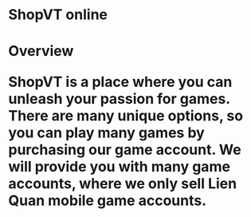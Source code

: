 <h1 ShopVT online>ShopVT online

<h1 ShopVT online>Overview
  
ShopVT is a place where you can unleash your passion for games. There are many unique options, so you can play many games by purchasing our game account. We will provide you with many game accounts, where we only sell Lien Quan mobile game accounts.

